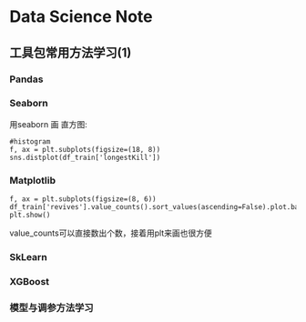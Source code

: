 # Data Science Note 

## 工具包常用方法学习(1)

### Pandas

### Seaborn



用seaborn 画 直方图:

```
#histogram
f, ax = plt.subplots(figsize=(18, 8))
sns.distplot(df_train['longestKill'])
```



### Matplotlib

```
f, ax = plt.subplots(figsize=(8, 6))
df_train['revives'].value_counts().sort_values(ascending=False).plot.bar()
plt.show()
```

value_counts可以直接数出个数，接着用plt来画也很方便



### SkLearn



### XGBoost





### 模型与调参方法学习



